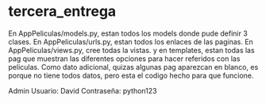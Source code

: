 # tercera_entrega

En AppPeliculas/models.py, estan todos los models donde pude definir 3 clases.
En AppPeliculas/urls.py, estan todos los enlaces de las paginas.
En AppPeliculas/views.py, cree todas la vistas.
y en templates, estan todas las pag que muestran las diferentes opciones para hacer referidos con las peliculas.
Como dato adicional, quizas algunas pag aparezcan en blanco, es porque no tiene todos datos, pero esta el codigo hecho para que funcione.


Admin
Usuario: David
Contraseña: python123
